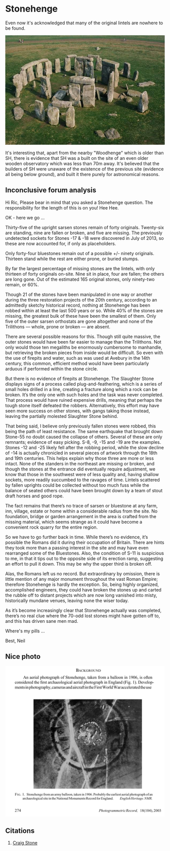 # Stonehenge

Even now it's acknowledged that many of the original lintels are nowhere to be found.

![](img/stonehenge1.jpg)

It's interesting that, apart from the nearby "Woodhenge" which is older than SH, there is evidence that SH was a built on the site of an even older wooden observatory which was less than 70m away. It's believed that the builders of SH were unaware of the existence of the previous site (evidence all being below ground), and built it there purely for astronomical reasons.

## Inconclusive forum analysis

Hi Ric,
Please bear in mind that you asked a Stonehenge question. The responsibility for the length of this is on you! Hee Hee.

OK - here we go ...

Thirty-five of the upright sarsen stones remain of forty originals. Twenty-six are standing, nine are fallen or broken, and five are missing. The previously undetected sockets for Stones -17 & -18 were discovered in July of 2013, so these are now accounted for, if only as placeholders.

Only forty-four bluestones remain out of a possible +/- ninety originals. Thirteen stand while the rest are either prone, or buried stumps.

By far the largest percentage of missing stones are the lintels, with only thirteen of forty originals on-site. Nine sit in place, four are fallen; the others are long gone. Out of the estimated 165 original stones, only ninety-two remain, or 60%.

Though 21 of the stones have been manipulated in one way or another during the three restoration projects of the 20th century, according to an admittedly sketchy historical record, nothing at Stonehenge has been robbed within at least the last 500 years or so. While 40% of the stones are missing, the greatest bulk of these have been the smallest of them. Only five of the outer sarsen orthostats are gone altogether and none of the Trilithons — whole, prone or broken — are absent.

There are several possible reasons for this. Though still quite massive, the outer stones would have been far easier to manage than the Trilithons. Not only would those ten megaliths be enormously cumbersome to manhandle, but retrieving the broken pieces from inside would be difficult. So even with the use of firepits and water, such as was used at Avebury in the 14th century, this common, efficient method would have been particularly arduous if performed within the stone circle.

But there is no evidence of firepits at Stonehenge.
The Slaughter Stone displays signs of a process called plug-and-feathering, which is a series of small holes drilled in a line, creating a fracture along which a rock can be broken. It’s the only one with such holes and the task was never completed. That process would have ruined expensive drills, meaning that perhaps the tough stone itself defeated the robbers. Alternatively, this effort may have seen more success on other stones, with gangs taking those instead, leaving the partially molested Slaughter Stone behind.

That being said, I believe only previously fallen stones were robbed, this being the path of least resistance. The same earthquake that brought down Stone-55 no doubt caused the collapse of others. Several of these are only remnants; evidence of easy picking. S-8, -9, -15 and -19 are the examples. Stones -12 and -25 likely fell after the robbing period, while the slow decline of -14 is actually chronicled in several pieces of artwork through the 18th and 19th centuries. This helps explain why those three are more or less intact. None of the standers in the northeast are missing or broken, and though the stones at the entrance did eventually require adjustment, we know that those in the southwest were of less quality and, having shallow sockets, more readily succumbed to the ravages of time. Lintels scattered by fallen uprights could be collected without too much fuss while the balance of seated others could have been brought down by a team of stout draft horses and good rope.

The fact remains that there’s no trace of sarsen or bluestone at any farm, inn, village, estate or home within a considerable radius from the site. No foundation, bridge or garden arrangement in the area is crafted from the missing material, which seems strange as it could have become a convenient rock quarry for the entire region.

So we have to go further back in time. While there’s no evidence, it’s possible the Romans did it during their occupation of Britain. There are hints they took more than a passing interest in the site and may have even rearranged some of the Bluestones. Also, the condition of S-11 is suspicious to me, in that it tips out to the opposite side of its erection ramp, suggesting an effort to pull it down. This may be why the upper third is broken off.

Alas, the Romans left us no record. But extraordinary by omission, there is little mention of any major monument throughout the vast Roman Empire; therefore Stonehenge is hardly the exception. So, being highly organized, accomplished engineers, they could have broken the stones up and carted the rubble off to distant projects which are now long vanished into misty, historically mundane venues, leaving none the wiser today.

As it’s become increasingly clear that Stonehenge actually was completed, there’s no real clue where the 70-odd lost stones might have gotten off to, and this has driven sane men mad.

Where's my pills ...

Best,
Neil

## Nice photo

![](img/stonehenge-aerial.jpg)

## Citations

1. [Craig Stone](https://nobulart.com)